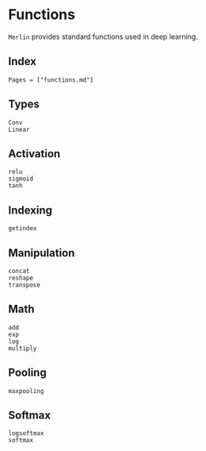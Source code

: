 # Functions
`Merlin` provides standard functions used in deep learning.

## Index
```@index
Pages = ["functions.md"]
```

## Types
```@docs
Conv
Linear
```

## Activation
```@docs
relu
sigmoid
tanh
```

## Indexing
```@docs
getindex
```

## Manipulation
```@docs
concat
reshape
transpose
```

## Math
```@docs
add
exp
log
multiply
```

## Pooling
```@docs
maxpooling
```

## Softmax
```@docs
logsoftmax
softmax
```
